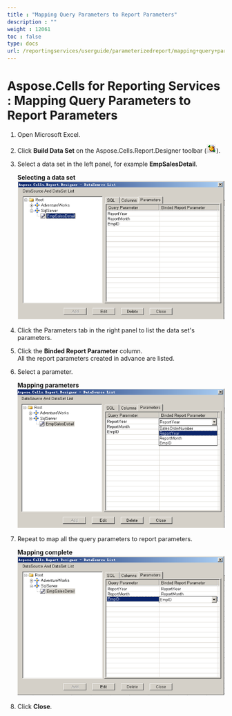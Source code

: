 ```yaml
---
title : "Mapping Query Parameters to Report Parameters" 
description : "" 
weight : 12061 
toc : false
type: docs
url: /reportingservices/userguide/parameterizedreport/mapping+query+parameters+to+report+parameters/
---
```


# Aspose.Cells for Reporting Services : Mapping Query Parameters to Report Parameters


1.  Open Microsoft Excel.
2.  Click **Build Data Set** on the Aspose.Cells.Report.Designer toolbar (![image](6193284.png)).
3.  Select a data set in the left panel, for example **EmpSalesDetail**.  
      
    **Selecting a data set**  
    ![image](6193283.png)  
      
    
4.  Click the Parameters tab in the right panel to list the data set's parameters.
5.  Click the **Binded Report Parameter** column.  
    All the report parameters created in advance are listed.
6.  Select a parameter.  
      
    **Mapping parameters**  
    ![image](6193282.png)  
      
    
7.  Repeat to map all the query parameters to report parameters.  
      
    **Mapping complete**  
    ![image](6193289.png)
8.  Click **Close**.

